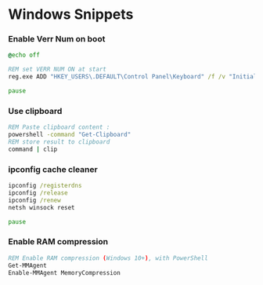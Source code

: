 # Windows Snippets

### Enable Verr Num on boot

```cmd
@echo off

REM set VERR NUM ON at start
reg.exe ADD "HKEY_USERS\.DEFAULT\Control Panel\Keyboard" /f /v "InitialKeyboardIndicators" /t REG_SZ /d 2

pause
```

### Use  clipboard

```cmd
REM Paste clipboard content :
powershell -command "Get-Clipboard"
REM store result to clipboard 
command | clip
```

### ipconfig cache cleaner

```cmd
ipconfig /registerdns
ipconfig /release
ipconfig /renew
netsh winsock reset

pause
```

### Enable RAM compression

```cmd
REM Enable RAM compression (Windows 10+), with PowerShell
Get-MMAgent
Enable-MMAgent MemoryCompression
```
